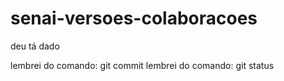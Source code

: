 # senai-versoes-colaboracoes

deu tá dado

lembrei do comando: git commit
lembrei do comando: git status
